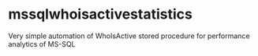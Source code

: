 # mssqlwhoisactivestatistics
Very simple automation of WhoIsActive stored procedure for performance analytics of MS-SQL
